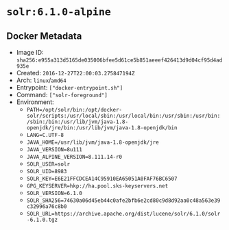 # `solr:6.1.0-alpine`

## Docker Metadata

- Image ID: `sha256:e955a313d5165de035006bfee5d61ce5b851aeeef426413d9d04cf95d4ad935e`
- Created: `2016-12-27T22:00:03.275847194Z`
- Arch: `linux`/`amd64`
- Entrypoint: `["docker-entrypoint.sh"]`
- Command: `["solr-foreground"]`
- Environment:
  - `PATH=/opt/solr/bin:/opt/docker-solr/scripts:/usr/local/sbin:/usr/local/bin:/usr/sbin:/usr/bin:/sbin:/bin:/usr/lib/jvm/java-1.8-openjdk/jre/bin:/usr/lib/jvm/java-1.8-openjdk/bin`
  - `LANG=C.UTF-8`
  - `JAVA_HOME=/usr/lib/jvm/java-1.8-openjdk/jre`
  - `JAVA_VERSION=8u111`
  - `JAVA_ALPINE_VERSION=8.111.14-r0`
  - `SOLR_USER=solr`
  - `SOLR_UID=8983`
  - `SOLR_KEY=E6E21FFCDCEA14C95910EA65051A0FAF76BC6507`
  - `GPG_KEYSERVER=hkp://ha.pool.sks-keyservers.net`
  - `SOLR_VERSION=6.1.0`
  - `SOLR_SHA256=74630a06d45eb44c0afe2bfb6e2cd80c9d8d92aa0c48a563e39c32996a76c8b0`
  - `SOLR_URL=https://archive.apache.org/dist/lucene/solr/6.1.0/solr-6.1.0.tgz`
